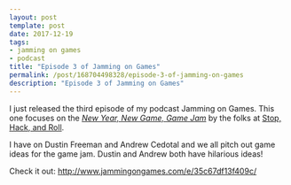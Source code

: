 ```yaml
---
layout: post
template: post
date: 2017-12-19
tags:
- jamming on games
- podcast
title: "Episode 3 of Jamming on Games"
permalink: /post/168704498328/episode-3-of-jamming-on-games
description: "Episode 3 of Jamming on Games"
---
```

<p>I just released the third episode of my podcast Jamming on Games. This one focuses on the <i><a href="https://docs.google.com/document/d/1-eeKEh478HofE4dNFXmmcJBblG2z31KAVwVWTmb0Kew/edit?usp=sharing">New Year, New Game, Game Jam</a></i>&nbsp;by the folks at <a href="https://www.stophackandroll.com/">Stop, Hack, and Roll</a>.</p><p>I have on Dustin Freeman and Andrew Cedotal and we all pitch out game ideas for the game jam. Dustin and Andrew both have hilarious ideas!</p><p>Check it out:&nbsp;<a href="http://www.jammingongames.com/e/35c67df13f409c/">http://www.jammingongames.com/e/35c67df13f409c/</a></p>